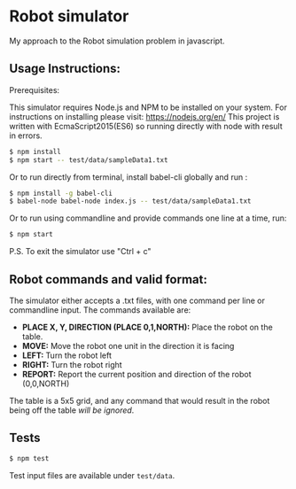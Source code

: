 # Robot simulator

My approach to the Robot simulation problem in javascript. 


## Usage Instructions:

Prerequisites:

This simulator requires Node.js and NPM to be installed on your system. For instructions on installing please visit: https://nodejs.org/en/
This project is written with EcmaScript2015(ES6) so running directly with node with result in errors. 

```sh
$ npm install
$ npm start -- test/data/sampleData1.txt
```
Or to run directly from terminal, install babel-cli globally and run :
```sh
$ npm install -g babel-cli
$ babel-node babel-node index.js -- test/data/sampleData1.txt
```
Or to run using commandline and provide commands one line at a time, run:

```sh
$ npm start
```
P.S. To exit the simulator use "Ctrl + c"

## Robot commands and valid format:

The simulator either accepts a .txt files, with one command per line or commandline input. 
The commands available are:

- **PLACE X, Y, DIRECTION (PLACE 0,1,NORTH):** Place the robot on the table.
- **MOVE:** Move the robot one unit in the direction it is facing
- **LEFT:** Turn the robot left
- **RIGHT:** Turn the robot right
- **REPORT:** Report the current position and direction of the robot (0,0,NORTH)

The table is a 5x5 grid, and any command that would result in the robot being off the table *will be ignored*.


## Tests

```sh
$ npm test
```

Test input files are available under ```test/data```. 

